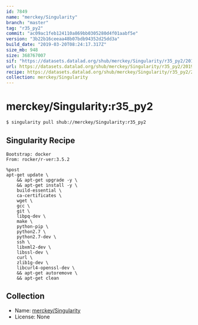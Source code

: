 ```yaml
---
id: 7849
name: "merckey/Singularity"
branch: "master"
tag: "r35_py2"
commit: "ac09ac1feb124110a869bb0305280d4f01aabf5e"
version: "3b22b16ceeaa48b07bdb94352d25dd3a"
build_date: "2019-03-20T08:24:17.317Z"
size_mb: 948
size: 368767007
sif: "https://datasets.datalad.org/shub/merckey/Singularity/r35_py2/2019-03-20-ac09ac1f-3b22b16c/3b22b16ceeaa48b07bdb94352d25dd3a.simg"
url: https://datasets.datalad.org/shub/merckey/Singularity/r35_py2/2019-03-20-ac09ac1f-3b22b16c/
recipe: https://datasets.datalad.org/shub/merckey/Singularity/r35_py2/2019-03-20-ac09ac1f-3b22b16c/Singularity
collection: merckey/Singularity
---
```


# merckey/Singularity:r35_py2

```bash
$ singularity pull shub://merckey/Singularity:r35_py2
```

## Singularity Recipe

```singularity
Bootstrap: docker
From: rocker/r-ver:3.5.2

%post
apt-get update \
    && apt-get upgrade -y \
    && apt-get install -y \
    build-essential \
    ca-certificates \
    wget \
    gcc \
    git \
    libpq-dev \
    make \
    python-pip \
    python2.7 \
    python2.7-dev \
    ssh \
    libxml2-dev \
    libssl-dev \
    curl \
    zlib1g-dev \
    libcurl4-openssl-dev \
    && apt-get autoremove \
    && apt-get clean
```

## Collection

 - Name: [merckey/Singularity](https://github.com/merckey/Singularity)
 - License: None

